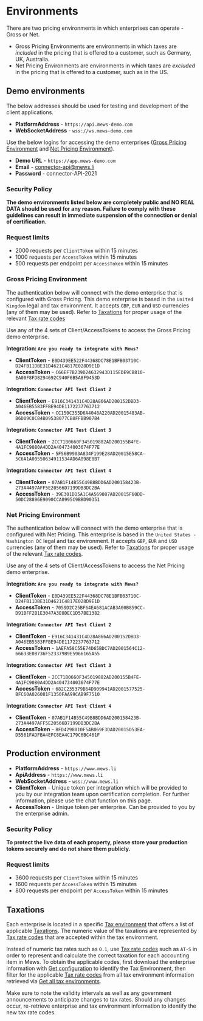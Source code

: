 # Environments

There are two pricing environments in which enterprises can operate - Gross or Net.
* Gross Pricing Environments are environments in which taxes are *included* in the pricing that is offered to a customer, such as Germany, UK, Australia.
* Net Pricing Environments are environments in which taxes are *excluded* in the pricing that is offered to a customer, such as in the US.

## Demo environments

The below addresses should be used for testing and development of the client applications.

* **PlatformAddress** - `https://api.mews-demo.com`
* **WebSocketAddress** - `wss://ws.mews-demo.com`

Use the below logins for accessing the demo enterprises ([Gross Pricing Environment](#gross-pricing-environment) and [Net Pricing Environment](#net-pricing-environment)).

* **Demo URL** - `https://app.mews-demo.com`
* **Email** - connector-api@mews.li
* **Password** - connector-API-2021

### Security Policy

**The demo environments listed below are completely public and NO REAL DATA should be used for any reason. Failure to comply with these guidelines can result in immediate suspension of the connection or denial of certification.**

### Request limits

* 2000 requests per `ClientToken` within 15 minutes
* 1000 requests per `AccessToken` within 15 minutes
* 500 requests per endpoint per `AccessToken` within 15 minutes

### Gross Pricing Environment

The authentication below will connect with the demo enterprise that is configured with Gross Pricing. This demo enterprise is based in the `United Kingdom` legal and tax environment. It accepts `GBP`, `EUR` and `USD` currencies (any of them may be used). Refer to [Taxations](#taxations) for proper usage of the relevant [Tax rate codes](../operations/configuration.md#tax-rate)

Use any of the 4 sets of Client/AccessTokens to access the Gross Pricing demo enterprise.

**Integration: `Are you ready to integrate with Mews?`**
* **ClientToken** - `E0D439EE522F44368DC78E1BFB03710C-D24FB11DBE31D4621C4817E028D9E1D`
* **AccessToken** - `C66EF7B239D24632943D115EDE9CB810-EA00F8FD8294692C940F6B5A8F9453D`

**Integration: `Connector API Test Client 2`**
* **ClientToken** - `E916C341431C4D28A866AD200152DBD3-A046EB5583FFBE94DE1172237763712`
* **AccessToken** - `CC150C355D6A4048A220AD20015483AB-B6D09C0C84B09538077CB8FFBB907B4`

**Integration: `Connector API Test Client 3`**
* **ClientToken** - `2CC71B0660F345019882AD200155B4FE-4A1FC9080A4DD2A404734003674F77E`
* **AccessToken** - `5F56B9903A834F199E28AD20015E58CA-5C6A1A00550634911534AD6A098E8B7`

**Integration: `Connector API Test Client 4`**
* **ClientToken** - `07AB1F14B55C49B8BDD6AD200158423B-273A4497AFF5E20566D7199DB3DC2BA`
* **AccessToken** - `39E301DD5A1C4A569087AD20015F60DD-50DC28896E9090CCA0995C9BBD90351`

### Net Pricing Environment

The authentication below will connect with the demo enterprise that is configured with Net Pricing. This enterprise is based in the `United States - Washington DC` legal and tax environment. It accepts `GBP`, `EUR` and `USD` currencies (any of them may be used). Refer to [Taxations](#taxations) for proper usage of the relevant [Tax rate codes](../operations/configuration.md#tax-rate).

Use any of the 4 sets of Client/AccessTokens to access the Net Pricing demo enterprise.

**Integration: `Are you ready to integrate with Mews?`**
* **ClientToken** - `E0D439EE522F44368DC78E1BFB03710C-D24FB11DBE31D4621C4817E028D9E1D`
* **AccessToken** - `7059D2C25BF64EA681ACAB3A00B859CC-D91BFF2B1E3047A3E0DEC1D57BE1382`

**Integration: `Connector API Test Client 2`**
* **ClientToken** - `E916C341431C4D28A866AD200152DBD3-A046EB5583FFBE94DE1172237763712`
* **AccessToken** - `1AEFA58C55E74D65BDC7AD2001564C12-66633E0B736F523379B9E5966165A55`

**Integration: `Connector API Test Client 3`**
* **ClientToken** - `2CC71B0660F345019882AD200155B4FE-4A1FC9080A4DD2A404734003674F77E`
* **AccessToken** - `682C235379B64D909941AD2001577525-BFC60A026081F1350FAA99CAB9F7510`

**Integration: `Connector API Test Client 4`**
* **ClientToken** - `07AB1F14B55C49B8BDD6AD200158423B-273A4497AFF5E20566D7199DB3DC2BA`
* **AccessToken** - `BFD4298010F54B069F3DAD20015D53EA-D5561FADFBA4EFC8EA4C179C6BC461F`

## Production environment

* **PlatformAddress** - `https://www.mews.li`
* **ApiAddress** - `https://www.mews.li`
* **WebSocketAddress** - `wss://www.mews.li`
* **ClientToken** - Unique token per integration which will be provided to you by our integration team upon certification completion. For further information, please use the chat function on this page.
* **AccessToken** - Unique token per enterprise. Can be provided to you by the enterprise admin.

### Security Policy

**To protect the live data of each property, please store your production tokens securely and do not share them publicly.**

### Request limits

* 3600 requests per `ClientToken` within 15 minutes
* 1600 requests per `AccessToken` within 15 minutes
* 800 requests per endpoint per `AccessToken` within 15 minutes

## Taxations

Each enterprise is located in a specific [Tax environment](../operations/configuration.md#tax-environment) that offers a list of applicable [Taxations](../operations/configuration.md#taxation). The numeric value of the taxations are represented by [Tax rate codes](../operations/configuration.md#tax-rate) that are accepted within the tax environment. 

Instead of numeric tax rates such as `0.1`, use [Tax rate codes](../operations/configuration.md#tax-rate) such as `AT-S` in order to represent and calculate the correct taxation for each accounting item in Mews. To obtain the applicable codes, first download the enterprise information with [Get configuration](../operations/configuration.md#get-configuration) to identify the Tax Environment, then filter for the applicable [Tax rate codes](../operations/configuration.md#tax-rate) from all tax environment information retrieved via [Get all tax environments](../operations/configuration.md#get-all-tax-environments). 

Make sure to note the validity intervals as well as any government announcements to anticipate changes to tax rates. Should any changes occur, re-retrieve enterprise and tax environment information to identify the new tax rate codes.

